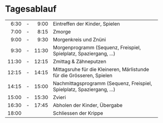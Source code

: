 
# Tagesablauf

|       |   |       |           |
|------:|:-:|------:|-----------|
|  6:30 | - |  9:00	| Eintreffen der Kinder, Spielen |
|  7:00 | - |  8:15	| Zmorge |
|  9:00 | - |  9:30 | Morgenkreis und Znüni |
|  9:30 | - | 11:30 | Morgenprogramm (Sequenz, Freispiel, Spielplatz, Spaziergang, ...)|
| 11:30 | - | 12:15 | Zmittag & Zähneputzen|
| 12:15 | - | 14:15	| Mittagsruhe für die Kleineren, Märlistunde für die Grösseren, Spielen |
| 14:15 | - | 15:00 | Nachmittagsprogramm (Sequenz, Freispiel, Spielplatz, Spaziergang, ...)|
| 15:00 | - | 15:30 | Zvieri|
| 16:30 | - | 17:45 | Abholen der Kinder, Übergabe|
| 18:00	| 	|       | Schliessen der Krippe|
